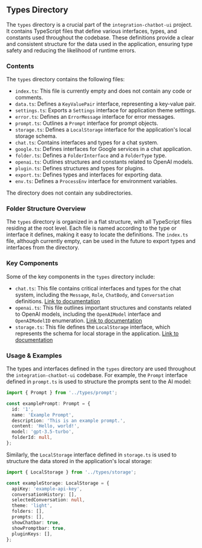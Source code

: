 
## Types Directory

The `types` directory is a crucial part of the `integration-chatbot-ui` project. It contains TypeScript files that define various interfaces, types, and constants used throughout the codebase. These definitions provide a clear and consistent structure for the data used in the application, ensuring type safety and reducing the likelihood of runtime errors.

### Contents

The `types` directory contains the following files:

- `index.ts`: This file is currently empty and does not contain any code or comments.
- `data.ts`: Defines a `KeyValuePair` interface, representing a key-value pair.
- `settings.ts`: Exports a `Settings` interface for application theme settings.
- `error.ts`: Defines an `ErrorMessage` interface for error messages.
- `prompt.ts`: Outlines a `Prompt` interface for prompt objects.
- `storage.ts`: Defines a `LocalStorage` interface for the application's local storage schema.
- `chat.ts`: Contains interfaces and types for a chat system.
- `google.ts`: Defines interfaces for Google services in a chat application.
- `folder.ts`: Defines a `FolderInterface` and a `FolderType` type.
- `openai.ts`: Outlines structures and constants related to OpenAI models.
- `plugin.ts`: Defines structures and types for plugins.
- `export.ts`: Defines types and interfaces for exporting data.
- `env.ts`: Defines a `ProcessEnv` interface for environment variables.

The directory does not contain any subdirectories.

### Folder Structure Overview

The `types` directory is organized in a flat structure, with all TypeScript files residing at the root level. Each file is named according to the type or interface it defines, making it easy to locate the definitions. The `index.ts` file, although currently empty, can be used in the future to export types and interfaces from the directory.

### Key Components

Some of the key components in the `types` directory include:

- `chat.ts`: This file contains critical interfaces and types for the chat system, including the `Message`, `Role`, `ChatBody`, and `Conversation` definitions. [Link to documentation](./chat.md)
- `openai.ts`: This file outlines important structures and constants related to OpenAI models, including the `OpenAIModel` interface and `OpenAIModelID` enumeration. [Link to documentation](./openai.md)
- `storage.ts`: This file defines the `LocalStorage` interface, which represents the schema for local storage in the application. [Link to documentation](./storage.md)

### Usage & Examples

The types and interfaces defined in the `types` directory are used throughout the `integration-chatbot-ui` codebase. For example, the `Prompt` interface defined in `prompt.ts` is used to structure the prompts sent to the AI model:

```typescript
import { Prompt } from '../types/prompt';

const examplePrompt: Prompt = {
  id: '1',
  name: 'Example Prompt',
  description: 'This is an example prompt.',
  content: 'Hello, world!',
  model: 'gpt-3.5-turbo',
  folderId: null,
};
```

Similarly, the `LocalStorage` interface defined in `storage.ts` is used to structure the data stored in the application's local storage:

```typescript
import { LocalStorage } from '../types/storage';

const exampleStorage: LocalStorage = {
  apiKey: 'example-api-key',
  conversationHistory: [],
  selectedConversation: null,
  theme: 'light',
  folders: [],
  prompts: [],
  showChatbar: true,
  showPromptbar: true,
  pluginKeys: [],
};
```
